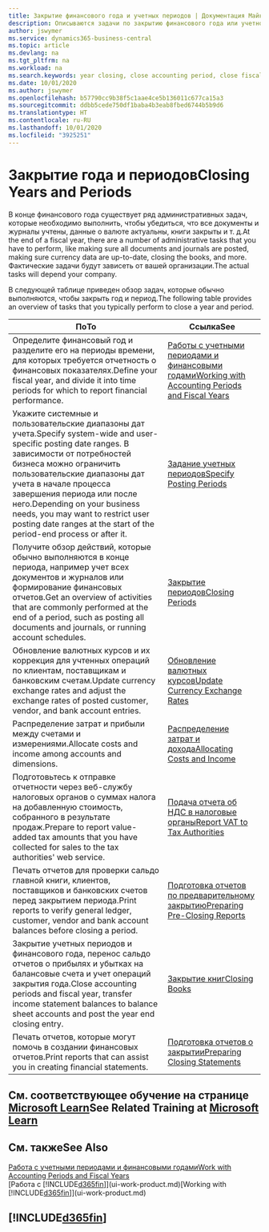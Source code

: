 ```yaml
---
title: Закрытие финансового года и учетных периодов | Документация Майкрософт
description: Описываются задачи по закрытию финансового года или учетного периода, например, проверка того, что документы и журналы учтены, а также сверка балансов банковских счетов.
author: jswymer
ms.service: dynamics365-business-central
ms.topic: article
ms.devlang: na
ms.tgt_pltfrm: na
ms.workload: na
ms.search.keywords: year closing, close accounting period, close fiscal year, bank account detailed trial balance
ms.date: 10/01/2020
ms.author: jswymer
ms.openlocfilehash: b57790cc9b38f5c1aae4ce5b136011c677ca15a3
ms.sourcegitcommit: ddbb5cede750df1baba4b3eab8fbed6744b5b9d6
ms.translationtype: HT
ms.contentlocale: ru-RU
ms.lasthandoff: 10/01/2020
ms.locfileid: "3925251"
---
```

# <a name="closing-years-and-periods"></a><span data-ttu-id="79571-103">Закрытие года и периодов</span><span class="sxs-lookup"><span data-stu-id="79571-103">Closing Years and Periods</span></span>

<span data-ttu-id="79571-104">В конце финансового года существует ряд административных задач, которые необходимо выполнить, чтобы убедиться, что все документы и журналы учтены, данные о валюте актуальны, книги закрыты и т. д.</span><span class="sxs-lookup"><span data-stu-id="79571-104">At the end of a fiscal year, there are a number of administrative tasks that you have to perform, like making sure all documents and journals are posted, making sure currency data are up-to-date, closing the books, and more.</span></span> <span data-ttu-id="79571-105">Фактические задачи будут зависеть от вашей организации.</span><span class="sxs-lookup"><span data-stu-id="79571-105">The actual tasks will depend your company.</span></span>

<span data-ttu-id="79571-106">В следующей таблице приведен обзор задач, которые обычно выполняются, чтобы закрыть год и период.</span><span class="sxs-lookup"><span data-stu-id="79571-106">The following table provides an overview of tasks that you typically perform to close a year and period.</span></span>

| <span data-ttu-id="79571-107">По</span><span class="sxs-lookup"><span data-stu-id="79571-107">To</span></span> | <span data-ttu-id="79571-108">Ссылка</span><span class="sxs-lookup"><span data-stu-id="79571-108">See</span></span> |
| --- | --- |
| <span data-ttu-id="79571-109">Определите финансовый год и разделите его на периоды времени, для которых требуется отчетность о финансовых показателях.</span><span class="sxs-lookup"><span data-stu-id="79571-109">Define your fiscal year, and divide it into time periods for which to report financial performance.</span></span> | [<span data-ttu-id="79571-110">Работы с учетными периодами и финансовыми годами</span><span class="sxs-lookup"><span data-stu-id="79571-110">Working with Accounting Periods and Fiscal Years</span></span>](finance-accounting-periods-and-fiscal-years.md)|
| <span data-ttu-id="79571-111">Укажите системные и пользовательские диапазоны дат учета.</span><span class="sxs-lookup"><span data-stu-id="79571-111">Specify system-wide and user-specific posting date ranges.</span></span> <span data-ttu-id="79571-112">В зависимости от потребностей бизнеса можно ограничить пользовательские диапазоны дат учета в начале процесса завершения периода или после него.</span><span class="sxs-lookup"><span data-stu-id="79571-112">Depending on your business needs, you may want to restrict user posting date ranges at the start of the period-end process or after it.</span></span> |[<span data-ttu-id="79571-113">Задание учетных периодов</span><span class="sxs-lookup"><span data-stu-id="79571-113">Specify Posting Periods</span></span>](finance-how-specify-posting-periods.md) |
| <span data-ttu-id="79571-114">Получите обзор действий, которые обычно выполняются в конце периода, например учет всех документов и журналов или формирование финансовых отчетов.</span><span class="sxs-lookup"><span data-stu-id="79571-114">Get an overview of activities that are commonly performed at the end of a period, such as posting all documents and journals, or running account schedules.</span></span> |[<span data-ttu-id="79571-115">Закрытие периодов</span><span class="sxs-lookup"><span data-stu-id="79571-115">Closing Periods</span></span>](year-how-complete-period-end-processes.md) |
| <span data-ttu-id="79571-116">Обновление валютных курсов и их коррекция для учтенных операций по клиентам, поставщикам и банковским счетам.</span><span class="sxs-lookup"><span data-stu-id="79571-116">Update currency exchange rates and adjust the exchange rates of posted customer, vendor, and bank account entries.</span></span> |[<span data-ttu-id="79571-117">Обновление валютных курсов</span><span class="sxs-lookup"><span data-stu-id="79571-117">Update Currency Exchange Rates</span></span>](finance-how-update-currencies.md) |
| <span data-ttu-id="79571-118">Распределение затрат и прибыли между счетами и измерениями.</span><span class="sxs-lookup"><span data-stu-id="79571-118">Allocate costs and income among accounts and dimensions.</span></span> |[<span data-ttu-id="79571-119">Распределение затрат и дохода</span><span class="sxs-lookup"><span data-stu-id="79571-119">Allocating Costs and Income</span></span>](year-allocate-costs-income.md) |
| <span data-ttu-id="79571-120">Подготовьтесь к отправке отчетности через веб-службу налоговых органов о суммах налога на добавленную стоимость, собранного в результате продаж.</span><span class="sxs-lookup"><span data-stu-id="79571-120">Prepare to report value-added tax amounts that you have collected for sales to the tax authorities' web service.</span></span> |[<span data-ttu-id="79571-121">Подача отчета об НДС в налоговые органы</span><span class="sxs-lookup"><span data-stu-id="79571-121">Report VAT to Tax Authorities</span></span>](finance-how-report-vat.md)|
| <span data-ttu-id="79571-122">Печать отчетов для проверки сальдо главной книги, клиентов, поставщиков и банковских счетов перед закрытием периода.</span><span class="sxs-lookup"><span data-stu-id="79571-122">Print reports to verify general ledger, customer, vendor and bank account balances before closing a period.</span></span> |[<span data-ttu-id="79571-123">Подготовка отчетов по предварительному закрытию</span><span class="sxs-lookup"><span data-stu-id="79571-123">Preparing Pre-Closing Reports</span></span>](year-prepare-preclose-reports.md) |
| <span data-ttu-id="79571-124">Закрытие учетных периодов и финансового года, перенос сальдо отчетов о прибылях и убытках на балансовые счета и учет операций закрытия года.</span><span class="sxs-lookup"><span data-stu-id="79571-124">Close accounting periods and fiscal year, transfer income statement balances to balance sheet accounts and post the year end closing entry.</span></span> |[<span data-ttu-id="79571-125">Закрытие книг</span><span class="sxs-lookup"><span data-stu-id="79571-125">Closing Books</span></span>](year-close-books.md) |
| <span data-ttu-id="79571-126">Печать отчетов, которые могут помочь в создании финансовых отчетов.</span><span class="sxs-lookup"><span data-stu-id="79571-126">Print reports that can assist you in creating financial statements.</span></span> |[<span data-ttu-id="79571-127">Подготовка отчетов о закрытии</span><span class="sxs-lookup"><span data-stu-id="79571-127">Preparing Closing Statements</span></span>](year-prepare-close-statement.md) |

## <a name="see-related-training-at-microsoft-learn"></a><span data-ttu-id="79571-128">См. соответствующее обучение на странице [Microsoft Learn](/learn/modules/close-fiscal-year-dynamics-365-business-central/index)</span><span class="sxs-lookup"><span data-stu-id="79571-128">See Related Training at [Microsoft Learn](/learn/modules/close-fiscal-year-dynamics-365-business-central/index)</span></span>

## <a name="see-also"></a><span data-ttu-id="79571-129">См. также</span><span class="sxs-lookup"><span data-stu-id="79571-129">See Also</span></span>

[<span data-ttu-id="79571-130">Работа с учетными периодами и финансовыми годами</span><span class="sxs-lookup"><span data-stu-id="79571-130">Work with Accounting Periods and Fiscal Years</span></span>](finance-accounting-periods-and-fiscal-years.md)  
<span data-ttu-id="79571-131">[Работа с [!INCLUDE[d365fin](includes/d365fin_md.md)]](ui-work-product.md)</span><span class="sxs-lookup"><span data-stu-id="79571-131">[Working with [!INCLUDE[d365fin](includes/d365fin_md.md)]](ui-work-product.md)</span></span>

## [!INCLUDE[d365fin](includes/free_trial_md.md)]  
